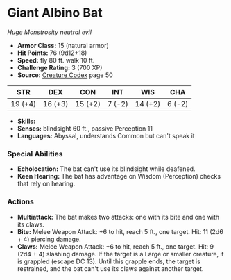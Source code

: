 # Giant Albino Bat

*Huge* *Monstrosity* *neutral evil*

- **Armor Class:** 15 (natural armor)
- **Hit Points:** 76 (9d12+18)
- **Speed:** fly 80 ft. walk 10 ft.
- **Challenge Rating:** 3 (700 XP)
- **Source:** [Creature Codex](https://koboldpress.com/kpstore/product/creature-codex-for-5th-edition-dnd) page 50

| STR | DEX | CON | INT | WIS | CHA |
| --- | --- | --- | --- | --- | --- |
| 19 (+4) | 16 (+3) | 15 (+2) | 7 (-2) | 14 (+2) | 6 (-2) |

- **Skills:** 
- **Senses:** blindsight 60 ft., passive Perception 11
- **Languages:** Abyssal, understands Common but can't speak it
### Special Abilities
- **Echolocation:** The bat can't use its blindsight while deafened.
- **Keen Hearing:** The bat has advantage on Wisdom (Perception) checks that rely on hearing.
### Actions
- **Multiattack:** The bat makes two attacks: one with its bite and one with its claws.
- **Bite:** Melee Weapon Attack: +6 to hit, reach 5 ft., one target. Hit: 11 (2d6 + 4) piercing damage.
- **Claws:** Melee Weapon Attack: +6 to hit, reach 5 ft., one target. Hit: 9 (2d4 + 4) slashing damage. If the target is a Large or smaller creature, it is grappled (escape DC 13). Until this grapple ends, the target is restrained, and the bat can't use its claws against another target.


